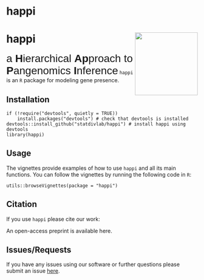 happi
================

<!-- README.md is generated from README.Rmd. Please edit that file -->

# happi <img src="vignettes/logo.png" align="right" width="165px"/>

<span style="font-family:Arial; font-size:2em;"> a **H**ierarchical
**Ap**proach to **P**angenomics **I**nference</span> `happi` is an `R`
package for modeling gene presence.

## Installation

    if (!require("devtools", quietly = TRUE))
        install.packages("devtools") # check that devtools is installed
    devtools::install_github("statdivlab/happi") # install happi using devtools
    library(happi)

## Usage

The vignettes provide examples of how to use `happi` and all its main
functions. You can follow the vignettes by running the following code in
`R`:

    utils::browseVignettes(package = "happi")

## Citation

If you use `happi` please cite our work:

An open-access preprint is available here.

## Issues/Requests

If you have any issues using our software or further questions please
submit an issue [here](https://github.com/statdivlab/happi/issues).
